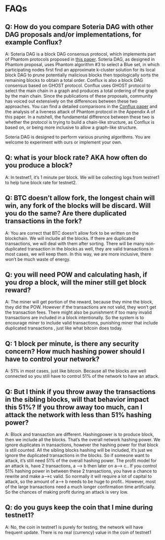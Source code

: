 # FAQs
## Q: How do you compare Soteria DAG with other DAG proposals and/or implementations, for example Conflux? 
A: Soteria DAG is a block DAG consensus protocol, which implements part of Phantom protocols proposed in [this paper](https://eprint.iacr.org/2018/104.pdf). Soteria DAG, as designed in Phantom proposal, uses Phantom algorithm #3 to select a Blue set, in which participating nodes first find an approximate k-cluster solution for its local block DAG to prune potentially malicious blocks then topologically sorts the remaining blocks to obtain a total order. Conflux is also a block DAG consensus based on GHOST protocol. Conflux uses GHOST protocol to select the main chain in a graph and produces a total ordering of the graph by the main chain. Since the publications of these proposals, community has voiced out extensively on the differences between these two approaches. You can find a detailed comparisons in the [Conflux paper](https://arxiv.org/abs/1805.03870) and the analysis of a liveness attack of Phantom protocol in the Appendix A of this paper. In a nutshell, the fundamental difference between these two is whether the protocol is trying to build a chain-like structure, as Conflux is based on, or being more inclusive to allow a graph-like structure. </p>
Soteria DAG is designed to perform various pruning algorithms. You are welcome to experiment with ours or implement your own. 
## Q: what is your block rate? AKA how often do you produce a block?
A: In testnet1, it’s 1 minute per block. We will be collecting logs from testnet1 to help tune block rate for testnet2.
## Q: BTC doesn’t allow fork, the longest chain will win, any fork of the blocks will be discard. Will you do the same? Are there duplicated transactions in the fork?
A: You are correct that BTC doesn’t allow fork to be written on the blockchain. We will include all the blocks. If there are duplicated transactions, we will deal with them after sorting. There will be many non-duplicated transaction in the blocks as well, they are valid transactions in most cases, we will keep them. In this way, we are more inclusive, there won’t be much waste of energy.
## Q: you will need POW and calculating hash, if you drop a block, will the miner still get block reward?
A: The miner will get portion of the reward, because they mine the block, they did the POW. However if the transactions are not valid, they won’t get the transaction fees. There might also be punishment if too many invalid transactions are included in a block intentionally. So the system is to encourage miner to include valid transactions, punishing miner that include duplicated transactions , just like what bitcoin does today.
## Q: 1 block per minute, is there any security concern? How much hashing power should I have to control your network?
A: 51% in most cases, just like bitcoin. Because all the blocks are well connected so you still have to control 51% of the network to have an attack.
## Q: But I think if you throw away the transactions in the sibling blocks, will that behavior impact this 51%? If you throw away too much, can I attack the network with less than 51% hashing power?
A: Block and transaction are different. Hashingpower is to produce block, then we include all the blocks. That’s the overall network hashing power. We ignore duplicates in transactions, however the hashing power for that block is still counted. All the sibling blocks hashing will be included, it’s just we ignore the duplicated transactions in the blocks. So if someone want to attack, it’s still need 51% of the overall hashing power. The profit model for an attack is, have 2 transactions, a —> b then later on a—> c.. If you control 51% hashing power in between these 2 transactions, you have a  chance to rewrite and make a—>c valid. So normally it will require a lot of capital to attack, so the amount of a—> b needs to be huge to profit.. However, most of the large transactions need a much longer confirmation time artificially. So the chances of making profit during an attack is very low.
## Q: do you guys keep the coin that I mine during testnet1? 
A: No, the coin in testnet1 is purely for testing, the network will have frequent update. There is no real (currency) value in the coin of testnet1
